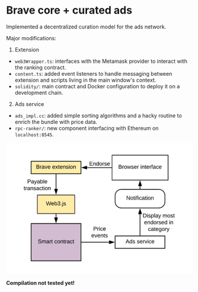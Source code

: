 # Brave core + curated ads
Implemented a decentralized curation model for the ads network.

Major modifications:
1. Extension
  * `web3Wrapper.ts`: interfaces with the Metamask provider to interact with the ranking contract.
  * `content.ts`: added event listeners to handle messaging between extension and scripts living in the main window's context.
  * `solidity/`: main contract and Docker configuration to deploy it on a development chain.
2. Ads service
  * `ads_impl.cc`: added simple sorting algorithms and a hacky routine to enrich the bundle with price data.
  * `rpc-ranker/`: new component interfacing with Ethereum on `localhost:8545`.

![alt text](https://github.com/ma9o/brave-core/blob/master/vendor/rpc-ranker/graph.png "Dataflow")

**Compilation not tested yet!**
